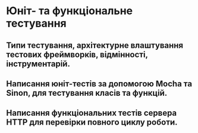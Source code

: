 # Юніт- та функціональне тестування

## Типи тестування, архітектурне влаштування тестових фреймворків, відмінності, інструментарій.

## Написання юніт-тестів за допомогою Mocha та Sinon, для тестування класів та функцій.

## Написання функціональних тестів сервера HTTP для перевірки повного циклу роботи.
